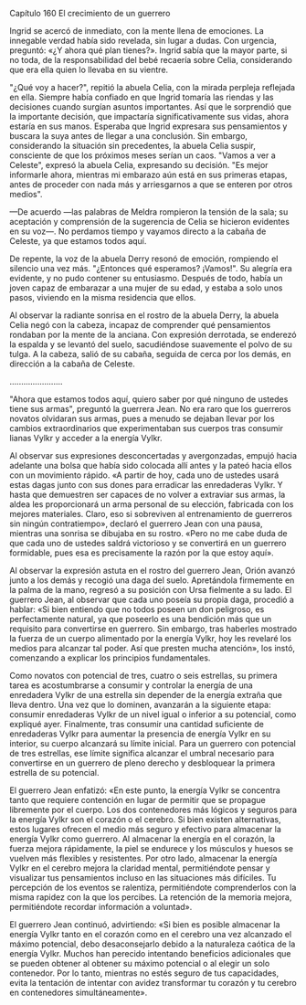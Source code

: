
Capítulo 160 El crecimiento de un guerrero

Ingrid se acercó de inmediato, con la mente llena de emociones. La innegable verdad había sido revelada, sin lugar a dudas. Con urgencia, preguntó: «¿Y ahora qué plan tienes?». Ingrid sabía que la mayor parte, si no toda, de la responsabilidad del bebé recaería sobre Celia, considerando que era ella quien lo llevaba en su vientre.

"¿Qué voy a hacer?", repitió la abuela Celia, con la mirada perpleja reflejada en ella. Siempre había confiado en que Ingrid tomaría las riendas y las decisiones cuando surgían asuntos importantes. Así que le sorprendió que la importante decisión, que impactaría significativamente sus vidas, ahora estaría en sus manos. Esperaba que Ingrid expresara sus pensamientos y buscara la suya antes de llegar a una conclusión. Sin embargo, considerando la situación sin precedentes, la abuela Celia suspir, consciente de que los próximos meses serían un caos. "Vamos a ver a Celeste", expresó la abuela Celia, expresando su decisión. "Es mejor informarle ahora, mientras mi embarazo aún está en sus primeras etapas, antes de proceder con nada más y arriesgarnos a que se enteren por otros medios".

—De acuerdo —las palabras de Meldra rompieron la tensión de la sala; su aceptación y comprensión de la sugerencia de Celia se hicieron evidentes en su voz—. No perdamos tiempo y vayamos directo a la cabaña de Celeste, ya que estamos todos aquí.

De repente, la voz de la abuela Derry resonó de emoción, rompiendo el silencio una vez más. "¿Entonces qué esperamos? ¡Vamos!". Su alegría era evidente, y no pudo contener su entusiasmo. Después de todo, había un joven capaz de embarazar a una mujer de su edad, y estaba a solo unos pasos, viviendo en la misma residencia que ellos.

Al observar la radiante sonrisa en el rostro de la abuela Derry, la abuela Celia negó con la cabeza, incapaz de comprender qué pensamientos rondaban por la mente de la anciana. Con expresión derrotada, se enderezó la espalda y se levantó del suelo, sacudiéndose suavemente el polvo de su tulga. A la cabeza, salió de su cabaña, seguida de cerca por los demás, en dirección a la cabaña de Celeste.

…....................

"Ahora que estamos todos aquí, quiero saber por qué ninguno de ustedes tiene sus armas", preguntó la guerrera Jean. No era raro que los guerreros novatos olvidaran sus armas, pues a menudo se dejaban llevar por los cambios extraordinarios que experimentaban sus cuerpos tras consumir lianas Vylkr y acceder a la energía Vylkr.

Al observar sus expresiones desconcertadas y avergonzadas, empujó hacia adelante una bolsa que había sido colocada allí antes y la pateó hacia ellos con un movimiento rápido. «A partir de hoy, cada uno de ustedes usará estas dagas junto con sus dones para erradicar las enredaderas Vylkr. Y hasta que demuestren ser capaces de no volver a extraviar sus armas, la aldea les proporcionará un arma personal de su elección, fabricada con los mejores materiales. Claro, eso si sobreviven al entrenamiento de guerreros sin ningún contratiempo», declaró el guerrero Jean con una pausa, mientras una sonrisa se dibujaba en su rostro. «Pero no me cabe duda de que cada uno de ustedes saldrá victorioso y se convertirá en un guerrero formidable, pues esa es precisamente la razón por la que estoy aquí».

Al observar la expresión astuta en el rostro del guerrero Jean, Orión avanzó junto a los demás y recogió una daga del suelo. Apretándola firmemente en la palma de la mano, regresó a su posición con Ursa fielmente a su lado. El guerrero Jean, al observar que cada uno poseía su propia daga, procedió a hablar: «Si bien entiendo que no todos poseen un don peligroso, es perfectamente natural, ya que poseerlo es una bendición más que un requisito para convertirse en guerrero. Sin embargo, tras haberles mostrado la fuerza de un cuerpo alimentado por la energía Vylkr, hoy les revelaré los medios para alcanzar tal poder. Así que presten mucha atención», los instó, comenzando a explicar los principios fundamentales.

Como novatos con potencial de tres, cuatro o seis estrellas, su primera tarea es acostumbrarse a consumir y controlar la energía de una enredadera Vylkr de una estrella sin depender de la energía extraña que lleva dentro. Una vez que lo dominen, avanzarán a la siguiente etapa: consumir enredaderas Vylkr de un nivel igual o inferior a su potencial, como expliqué ayer. Finalmente, tras consumir una cantidad suficiente de enredaderas Vylkr para aumentar la presencia de energía Vylkr en su interior, su cuerpo alcanzará su límite inicial. Para un guerrero con potencial de tres estrellas, ese límite significa alcanzar el umbral necesario para convertirse en un guerrero de pleno derecho y desbloquear la primera estrella de su potencial.

El guerrero Jean enfatizó: «En este punto, la energía Vylkr se concentra tanto que requiere contención en lugar de permitir que se propague libremente por el cuerpo. Los dos contenedores más lógicos y seguros para la energía Vylkr son el corazón o el cerebro. Si bien existen alternativas, estos lugares ofrecen el medio más seguro y efectivo para almacenar la energía Vylkr como guerrero. Al almacenar la energía en el corazón, la fuerza mejora rápidamente, la piel se endurece y los músculos y huesos se vuelven más flexibles y resistentes. Por otro lado, almacenar la energía Vylkr en el cerebro mejora la claridad mental, permitiéndote pensar y visualizar tus pensamientos incluso en las situaciones más difíciles. Tu percepción de los eventos se ralentiza, permitiéndote comprenderlos con la misma rapidez con la que los percibes. La retención de la memoria mejora, permitiéndote recordar información a voluntad».

El guerrero Jean continuó, advirtiendo: «Si bien es posible almacenar la energía Vylkr tanto en el corazón como en el cerebro una vez alcanzado el máximo potencial, debo desaconsejarlo debido a la naturaleza caótica de la energía Vylkr. Muchos han perecido intentando beneficios adicionales que se pueden obtener al obtener su máximo potencial o al elegir un solo contenedor. Por lo tanto, mientras no estés seguro de tus capacidades, evita la tentación de intentar con avidez transformar tu corazón y tu cerebro en contenedores simultáneamente».